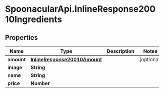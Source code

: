 # SpoonacularApi.InlineResponse20010Ingredients

## Properties

Name | Type | Description | Notes
------------ | ------------- | ------------- | -------------
**amount** | [**InlineResponse20010Amount**](InlineResponse20010Amount.md) |  | [optional] 
**image** | **String** |  | 
**name** | **String** |  | 
**price** | **Number** |  | 


